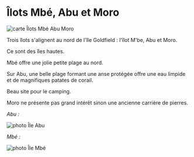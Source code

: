 # Îlots Mbé, Abu et Moro

![carte Îlots Mbé Abu Moro](/cartes/IlotsMbeAbuMoro.jpg)

Trois îlots s'alignent au nord de l'île Goldfield : l'îlot M'be, Abu et Moro.

Ce sont des îles hautes.

Mbé offre une jolie petite plage au nord.

Sur Abu, une belle plage formant une anse protégée offre une eau limpide et de magnifiques patates de corail.

Beau site pour le camping.

Moro ne présente pas grand intérêt sinon une ancienne carrière de pierres.

_Abu :_

![photo Île Abu](/photos/Abu.jpg)

_Mbé :_

![photo Île Mbé](/photos/IlotMbe.jpg)
